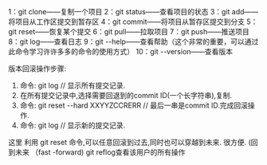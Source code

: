 1：git clone——复制一个项目
2：git status——查看项目的状态
3：git add——将项目从工作区提交到暂存区
4：git commit——将项目从暂存区提交到分支
5：git reset——恢复某个提交
6：git pull——拉取项目
7：git push——推送项目
8：git log——查看日志
9：git --help——查看帮助（这个非常的重要，可以通过此命令学习许许多多的命令的使用方式）
10：git --version——查看版本



版本回滚操作步骤:
1. 命令: git log // 显示所有提交记录.
2. 在所有提交记录中,选择需要回退到的commit ID(一个长字符串),复制.
3. 命令: git reset --hard XXYYZCCRERR // 最后一串是commit ID.完成回滚操作.
4. 命令: git log // 显示新的提交记录.

这里 利用 git reset 命令,可以任意回滚到过去,同时也可以穿越到未来.
很方便.
(回到未来 （fast -forward)
git reflog查看该用户的所有操作
